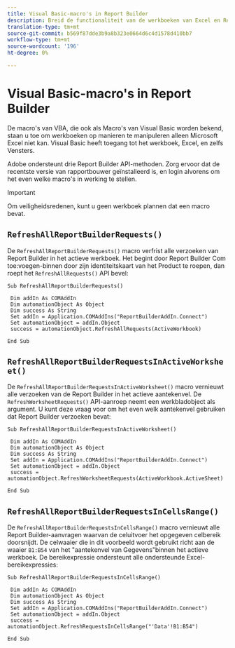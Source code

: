 ```yaml
---
title: Visual Basic-macro's in Report Builder
description: Breid de functionaliteit van de werkboeken van Excel en Report Builder uit gebruikend VBA.
translation-type: tm+mt
source-git-commit: b569f87dde3b9a8b323e0664d6c4d1578d410bb7
workflow-type: tm+mt
source-wordcount: '196'
ht-degree: 0%

---
```



# Visual Basic-macro&#39;s in Report Builder

De macro&#39;s van VBA, die ook als Macro&#39;s van Visual Basic worden bekend, staan u toe om werkboeken op manieren te manipuleren alleen Microsoft Excel niet kan. Visual Basic heeft toegang tot het werkboek, Excel, en zelfs Vensters.

Adobe ondersteunt drie Report Builder API-methoden. Zorg ervoor dat de recentste versie van rapportbouwer geïnstalleerd is, en login alvorens om het even welke macro&#39;s in werking te stellen.

>[!IMPORTANT]
>
>Om veiligheidsredenen, kunt u geen werkboek plannen dat een macro bevat.

## `RefreshAllReportBuilderRequests()`

De `RefreshAllReportBuilderRequests()` macro verfrist alle verzoeken van Report Builder in het actieve werkboek. Het begint door Report Builder Com toe:voegen-binnen door zijn identiteitskaart van het Product te roepen, dan roept het `RefreshAllRequests()` API bevel:

```vba
Sub RefreshAllReportBuilderRequests()
 
 Dim addIn As COMAddIn
 Dim automationObject As Object
 Dim success As String
 Set addIn = Application.COMAddIns("ReportBuilderAddIn.Connect")
 Set automationObject = addIn.Object
 success = automationObject.RefreshAllRequests(ActiveWorkbook)
 
End Sub
```

## `RefreshAllReportBuilderRequestsInActiveWorksheet()`

De `RefreshAllReportBuilderRequestsInActiveWorksheet()` macro vernieuwt alle verzoeken van de Report Builder in het actieve aantekenvel. De `RefreshWorksheetRequests()` API-aanroep neemt een werkbladobject als argument. U kunt deze vraag voor om het even welk aantekenvel gebruiken dat Report Builder verzoeken bevat:

```vba
Sub RefreshAllReportBuilderRequestsInActiveWorksheet()
 
 Dim addIn As COMAddIn
 Dim automationObject As Object
 Dim success As String
 Set addIn = Application.COMAddIns("ReportBuilderAddIn.Connect")
 Set automationObject = addIn.Object
 success = automationObject.RefreshWorksheetRequests(ActiveWorkbook.ActiveSheet)
 
End Sub
```

## `RefreshAllReportBuilderRequestsInCellsRange()`

De `RefreshAllReportBuilderRequestsInCellsRange()` macro vernieuwt alle Report Builder-aanvragen waarvan de celuitvoer het opgegeven celbereik doorsnijdt. De celwaaier die in dit voorbeeld wordt gebruikt richt aan de waaier `B1:B54` van het &quot;aantekenvel van Gegevens&quot;binnen het actieve werkboek. De bereikexpressie ondersteunt alle ondersteunde Excel-bereikexpressies:

```vba
Sub RefreshAllReportBuilderRequestsInCellsRange()
 
 Dim addIn As COMAddIn
 Dim automationObject As Object
 Dim success As String
 Set addIn = Application.COMAddIns("ReportBuilderAddIn.Connect")
 Set automationObject = addIn.Object
 success = automationObject.RefreshRequestsInCellsRange("'Data'!B1:B54")
  
End Sub
```
